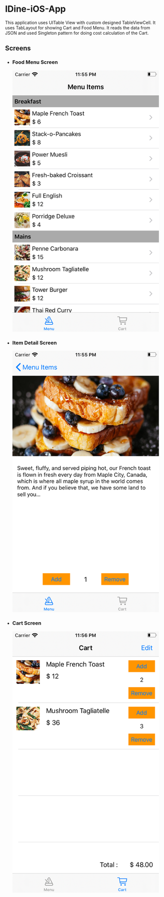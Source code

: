 # IDine-iOS-App
This application uses UITable View with custom designed TableViewCell. It uses TabLayout for showing Cart and Food Menu.
It reads the data from JSON and used Singleton pattern for doing cost calculation of the Cart.

## Screens
* ### Food Menu Screen
  ![HomeScreen](/Screens/screen1.png)
* ### Item Detail Screen
  ![Item Description](/Screens/screen2.png)
* ### Cart Screen
  ![Cart](/Screens/screen3.png)

